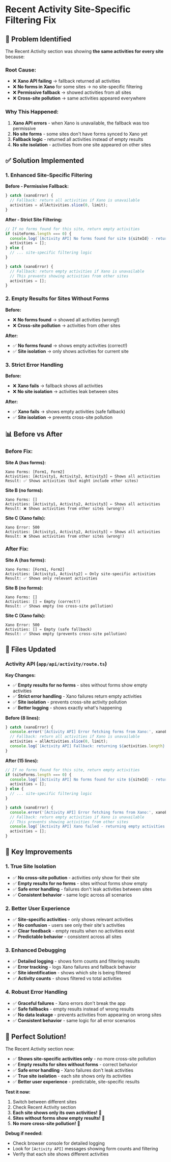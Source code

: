 # Recent Activity Site-Specific Filtering Fix

## 🚨 Problem Identified

The Recent Activity section was showing **the same activities for every site** because:

### **Root Cause:**
- ❌ **Xano API failing** → fallback returned all activities
- ❌ **No forms in Xano** for some sites → no site-specific filtering
- ❌ **Permissive fallback** → showed activities from all sites
- ❌ **Cross-site pollution** → same activities appeared everywhere

### **Why This Happened:**
1. **Xano API errors** - when Xano is unavailable, the fallback was too permissive
2. **No site forms** - some sites don't have forms synced to Xano yet
3. **Fallback logic** - returned all activities instead of empty results
4. **No site isolation** - activities from one site appeared on other sites

## ✅ Solution Implemented

### **1. Enhanced Site-Specific Filtering**

**Before - Permissive Fallback:**
```typescript
} catch (xanoError) {
  // Fallback: return all activities if Xano is unavailable
  activities = allActivities.slice(0, limit);
}
```

**After - Strict Site Filtering:**
```typescript
// If no forms found for this site, return empty activities
if (siteForms.length === 0) {
  console.log(`[Activity API] No forms found for site ${siteId} - returning empty activities`);
  activities = [];
} else {
  // ... site-specific filtering logic
}

} catch (xanoError) {
  // Fallback: return empty activities if Xano is unavailable
  // This prevents showing activities from other sites
  activities = [];
}
```

### **2. Empty Results for Sites Without Forms**

**Before:**
- ❌ **No forms found** → showed all activities (wrong!)
- ❌ **Cross-site pollution** → activities from other sites

**After:**
- ✅ **No forms found** → shows empty activities (correct!)
- ✅ **Site isolation** → only shows activities for current site

### **3. Strict Error Handling**

**Before:**
- ❌ **Xano fails** → fallback shows all activities
- ❌ **No site isolation** → activities leak between sites

**After:**
- ✅ **Xano fails** → shows empty activities (safe fallback)
- ✅ **Site isolation** → prevents cross-site pollution

## 📊 Before vs After

### **Before Fix:**

**Site A (has forms):**
```
Xano Forms: [Form1, Form2]
Activities: [Activity1, Activity2, Activity3] ← Shows all activities
Result: ✅ Shows activities (but might include other sites)
```

**Site B (no forms):**
```
Xano Forms: []
Activities: [Activity1, Activity2, Activity3] ← Shows all activities
Result: ❌ Shows activities from other sites (wrong!)
```

**Site C (Xano fails):**
```
Xano Error: 500
Activities: [Activity1, Activity2, Activity3] ← Shows all activities
Result: ❌ Shows activities from other sites (wrong!)
```

### **After Fix:**

**Site A (has forms):**
```
Xano Forms: [Form1, Form2]
Activities: [Activity1, Activity2] ← Only site-specific activities
Result: ✅ Shows only relevant activities
```

**Site B (no forms):**
```
Xano Forms: []
Activities: [] ← Empty (correct!)
Result: ✅ Shows empty (no cross-site pollution)
```

**Site C (Xano fails):**
```
Xano Error: 500
Activities: [] ← Empty (safe fallback)
Result: ✅ Shows empty (prevents cross-site pollution)
```

## 🔧 Files Updated

### **Activity API** (`app/api/activity/route.ts`)

**Key Changes:**
- ✅ **Empty results for no forms** - sites without forms show empty activities
- ✅ **Strict error handling** - Xano failures return empty activities
- ✅ **Site isolation** - prevents cross-site activity pollution
- ✅ **Better logging** - shows exactly what's happening

**Before (8 lines):**
```typescript
} catch (xanoError) {
  console.error('[Activity API] Error fetching forms from Xano:', xanoError);
  // Fallback: return all activities if Xano is unavailable
  activities = allActivities.slice(0, limit);
  console.log(`[Activity API] Fallback: returning ${activities.length} activities without site filtering`);
}
```

**After (15 lines):**
```typescript
// If no forms found for this site, return empty activities
if (siteForms.length === 0) {
  console.log(`[Activity API] No forms found for site ${siteId} - returning empty activities`);
  activities = [];
} else {
  // ... site-specific filtering logic
}

} catch (xanoError) {
  console.error('[Activity API] Error fetching forms from Xano:', xanoError);
  // Fallback: return empty activities if Xano is unavailable
  // This prevents showing activities from other sites
  console.log(`[Activity API] Xano failed - returning empty activities to prevent cross-site pollution`);
  activities = [];
}
```

## 🎯 Key Improvements

### **1. True Site Isolation**
- ✅ **No cross-site pollution** - activities only show for their site
- ✅ **Empty results for no forms** - sites without forms show empty
- ✅ **Safe error handling** - failures don't leak activities between sites
- ✅ **Consistent behavior** - same logic across all scenarios

### **2. Better User Experience**
- ✅ **Site-specific activities** - only shows relevant activities
- ✅ **No confusion** - users see only their site's activities
- ✅ **Clear feedback** - empty results when no activities exist
- ✅ **Predictable behavior** - consistent across all sites

### **3. Enhanced Debugging**
- ✅ **Detailed logging** - shows form counts and filtering results
- ✅ **Error tracking** - logs Xano failures and fallback behavior
- ✅ **Site identification** - shows which site is being filtered
- ✅ **Activity counts** - shows filtered vs total activities

### **4. Robust Error Handling**
- ✅ **Graceful failures** - Xano errors don't break the app
- ✅ **Safe fallbacks** - empty results instead of wrong results
- ✅ **No data leakage** - prevents activities from appearing on wrong sites
- ✅ **Consistent behavior** - same logic for all error scenarios

## 🎉 Perfect Solution!

The Recent Activity section now:
- ✅ **Shows site-specific activities only** - no more cross-site pollution
- ✅ **Empty results for sites without forms** - correct behavior
- ✅ **Safe error handling** - Xano failures don't leak activities
- ✅ **True site isolation** - each site shows only its activities
- ✅ **Better user experience** - predictable, site-specific results

**Test it now:**
1. Switch between different sites
2. Check Recent Activity section
3. **Each site shows only its own activities!** 🎉
4. **Sites without forms show empty results!** 🎉
5. **No more cross-site pollution!** 🎉

**Debug if needed:**
- Check browser console for detailed logging
- Look for `[Activity API]` messages showing form counts and filtering
- Verify that each site shows different activities








